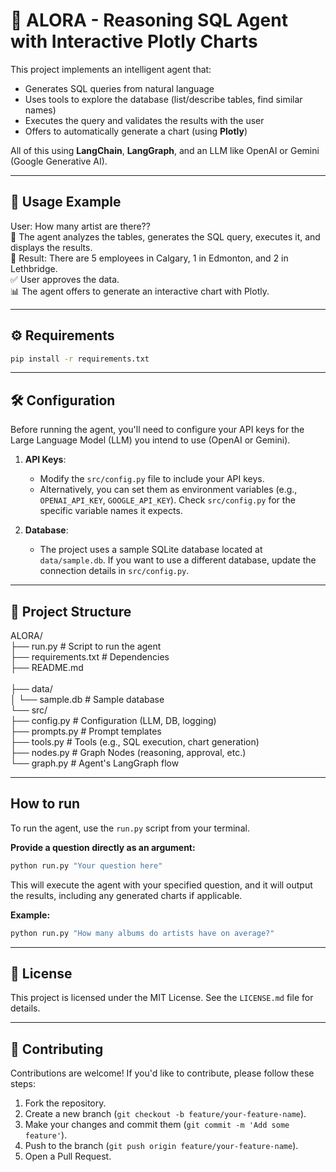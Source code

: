 # 🤖 ALORA - Reasoning SQL Agent with Interactive Plotly Charts

This project implements an intelligent agent that: <br>
- Generates SQL queries from natural language <br>
- Uses tools to explore the database (list/describe tables, find similar names) <br>
- Executes the query and validates the results with the user <br>
- Offers to automatically generate a chart (using **Plotly**) <br>

All of this using **LangChain**, **LangGraph**, and an LLM like OpenAI or Gemini (Google Generative AI).

---

## 🚀 Usage Example

User: How many artist are there?? <br>
🔁 The agent analyzes the tables, generates the SQL query, executes it, and displays the results.<br>
🤖 Result: There are 5 employees in Calgary, 1 in Edmonton, and 2 in Lethbridge.<br>
✅ User approves the data.<br>
📊 The agent offers to generate an interactive chart with Plotly.<br>

---

## ⚙️ Requirements

```bash
pip install -r requirements.txt
```
---
## 🛠️ Configuration

Before running the agent, you'll need to configure your API keys for the Large Language Model (LLM) you intend to use (OpenAI or Gemini).

1.  **API Keys**:
    *   Modify the `src/config.py` file to include your API keys.
    *   Alternatively, you can set them as environment variables (e.g., `OPENAI_API_KEY`, `GOOGLE_API_KEY`). Check `src/config.py` for the specific variable names it expects.

2.  **Database**:
    *   The project uses a sample SQLite database located at `data/sample.db`. If you want to use a different database, update the connection details in `src/config.py`.
---
## 📂 Project Structure

ALORA/ <br>
├── run.py                   # Script to run the agent <br>
├── requirements.txt         # Dependencies <br>
├── README.md <br>         
├── data/ <br>
│   └── sample.db            # Sample database <br>
└── src/ <br>
    ├── config.py            # Configuration (LLM, DB, logging) <br>
    ├── prompts.py           # Prompt templates <br>
    ├── tools.py             # Tools (e.g., SQL execution, chart generation) <br>
    ├── nodes.py             # Graph Nodes (reasoning, approval, etc.) <br>
    └── graph.py             # Agent's LangGraph flow <br>


---
## How to run <br>

To run the agent, use the `run.py` script from your terminal. <br>

**Provide a question directly as an argument:** <br>

```bash
python run.py "Your question here"
```
    
This will execute the agent with your specified question, and it will output the results, including any generated charts if applicable. <br>

**Example:** <br>
    
```bash
python run.py "How many albums do artists have on average?" 
```

---
## 📜 License <br>

This project is licensed under the MIT License. See the `LICENSE.md` file for details.

---
## 🤝 Contributing <br>

Contributions are welcome! If you'd like to contribute, please follow these steps:

1.  Fork the repository. <br>
2.  Create a new branch (`git checkout -b feature/your-feature-name`). <br>
3.  Make your changes and commit them (`git commit -m 'Add some feature'`). <br>
4.  Push to the branch (`git push origin feature/your-feature-name`). <br>
5.  Open a Pull Request. <br>
